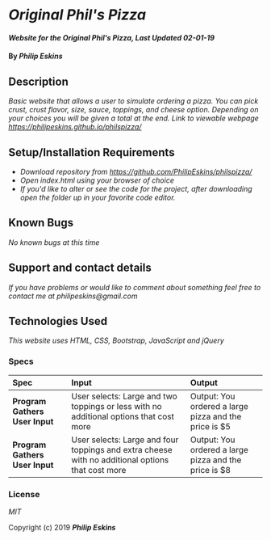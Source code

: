 # _Original Phil's Pizza_

#### _Website for the Original Phil's Pizza, Last Updated 02-01-19_

#### By _**Philip Eskins**_

## Description

_Basic website that allows a user to simulate ordering a pizza. You can pick crust, crust flavor, size, sauce, toppings, and cheese option. Depending on your choices you will be given a total at the end._
_Link to viewable webpage https://philipeskins.github.io/philspizza/_

## Setup/Installation Requirements

* _Download repository from https://github.com/PhilipEskins/philspizza/_
* _Open index.html using your browser of choice_
* _If you'd like to alter or see the code for the project, after downloading open the folder up in your favorite code editor._

## Known Bugs

_No known bugs at this time_

## Support and contact details

_If you have problems or would like to comment about something feel free to contact me at philipeskins@gmail.com_

## Technologies Used

_This website uses HTML, CSS, Bootstrap, JavaScript and jQuery_

### Specs
| Spec | Input | Output |
| :--------------- | :--------------- | :---------------  |
| **Program Gathers User Input** | User selects: Large and two toppings or less with no additional options that cost more | Output: You ordered a large pizza and the price is $5 |
| **Program Gathers User Input** | User selects: Large and four toppings and extra cheese with no additional options that cost more | Output: You ordered a large pizza and the price is $8 |

### License

*MIT*

Copyright (c) 2019 **_Philip Eskins_**

